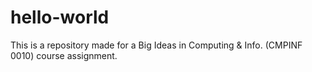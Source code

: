 # hello-world
This is a repository made for a Big Ideas in Computing &amp; Info. (CMPINF 0010) course assignment.
